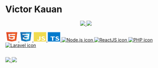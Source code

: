 # Victor Kauan

<a href="https://github.com/victorkauan">
  <div align="center">
    <img height="170em" src="https://github-readme-stats.vercel.app/api?username=victorkauan&show_icons=true&theme=react&include_all_commits=true&count_private=true" />
    <img height="170em" src="https://github-readme-stats.vercel.app/api/top-langs/?username=victorkauan&layout=compact&langs_count=7&theme=react" />
  </div>

  <br />

  <div>
    <img alt="HTML icon" height="30" width="40" src="https://raw.githubusercontent.com/devicons/devicon/master/icons/html5/html5-original.svg" />
    <img alt="CSS icon" height="30" width="40" src="https://raw.githubusercontent.com/devicons/devicon/master/icons/css3/css3-original.svg" />
    <img alt="JavaScript icon" height="30" width="40" src="https://raw.githubusercontent.com/devicons/devicon/master/icons/javascript/javascript-plain.svg" />
    <img alt="TypeScript icon" height="30" width="40" src="https://raw.githubusercontent.com/devicons/devicon/master/icons/typescript/typescript-plain.svg" />
    <img alt="Node.js icon" height="30" width="40" src="https://cdn.jsdelivr.net/gh/devicons/devicon/icons/react/react-original.svg" />
    <img alt="ReactJS icon" height="30" width="40" src="https://cdn.jsdelivr.net/gh/devicons/devicon/icons/nodejs/nodejs-original.svg" />
    <img alt="PHP icon" height="30" width="40" src="https://cdn.jsdelivr.net/gh/devicons/devicon/icons/php/php-original.svg" />
    <img alt="Laravel icon" height="30" width="40" src="https://cdn.jsdelivr.net/gh/devicons/devicon/icons/laravel/laravel-plain.svg" />
  </div>
</a>

##

<a href="mailto:victorkauan.dev@gmail.com">
  <img src="https://img.shields.io/badge/Gmail-D14836?style=for-the-badge&logo=gmail&logoColor=white" />
</a>
<a href="https://www.linkedin.com/in/victorkauan/">
  <img src="https://img.shields.io/badge/LinkedIn-0077B5?style=for-the-badge&logo=linkedin&logoColor=white" />
</a>
